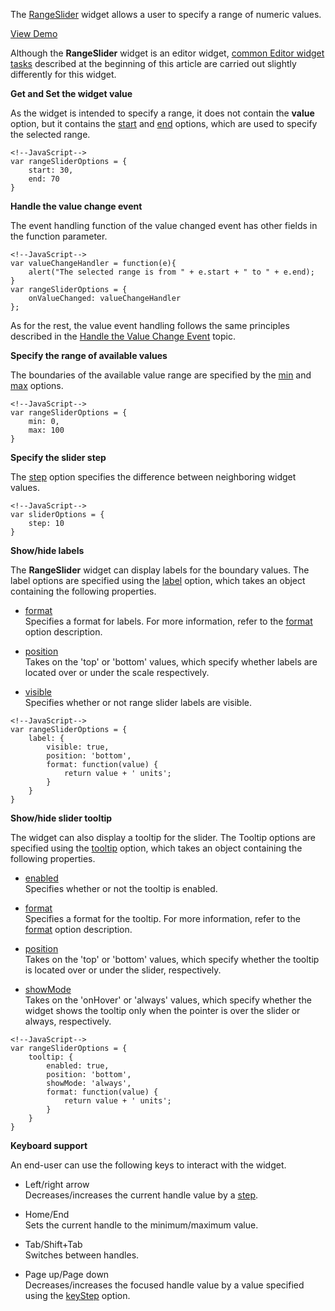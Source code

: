 <article data-show="Content/Applications/16_1/UIWidgets/dxRangeSlider/markup.html,
        Content/Applications/16_1/UIWidgets/dxRangeSlider/script.js,
        Content/Applications/16_1/UIWidgets/dxRangeSlider/styles.css">

The [RangeSlider](/api-reference/10%20UI%20Widgets/dxRangeSlider '/Documentation/ApiReference/UI_Widgets/dxRangeSlider/') widget allows a user to specify a range of numeric values.

<a href="http://js.devexpress.com/Demos/WidgetsGallery/#demo/formsandmulti-purposerangesliderrangesliderrangeslider/" class="button orange small fix-width-155" style="margin-right: 20px;" target="_blank">View Demo</a>

Although the **RangeSlider** widget is an editor widget, [common Editor widget tasks](/concepts/10%20UI%20Widgets/10%20UI%20Widget%20Categories/20%20Editor%20Widgets/0%20Common%20Tasks '/Documentation/Guide/UI_Widgets/UI_Widget_Categories/Editor_Widgets/#Common_Tasks') described at the beginning of this article are carried out slightly differently for this widget.

**Get and Set the widget value**

As the widget is intended to specify a range, it does not contain the **value** option, but it contains the [start](/api-reference/10%20UI%20Widgets/dxRangeSlider/1%20Configuration/start.md '/Documentation/ApiReference/UI_Widgets/dxRangeSlider/Configuration/#start') and [end](/api-reference/10%20UI%20Widgets/dxRangeSlider/1%20Configuration/end.md '/Documentation/ApiReference/UI_Widgets/dxRangeSlider/Configuration/#end') options, which are used to specify the selected range.

    <!--JavaScript-->
    var rangeSliderOptions = {
        start: 30,
        end: 70
    }

**Handle the value change event**

The event handling function of the value changed event has other fields in the function parameter.  

    <!--JavaScript-->
    var valueChangeHandler = function(e){
        alert("The selected range is from " + e.start + " to " + e.end);
    }
    var rangeSliderOptions = {
        onValueChanged: valueChangeHandler
    };

As for the rest, the value event handling follows the same principles described in the [Handle the Value Change Event](/concepts/10%20UI%20Widgets/10%20UI%20Widget%20Categories/20%20Editor%20Widgets/0%20Common%20Tasks/1%20Handle%20The%20Value%20Change%20Event.md '/Documentation/Guide/UI_Widgets/UI_Widget_Categories/Editor_Widgets/#Common_Tasks/Handle_The_Value_Change_Event') topic.


**Specify the range of available values**

The boundaries of the available value range are specified by the [min](/api-reference/10%20UI%20Widgets/dxTrackBar/1%20Configuration/min.md '/Documentation/ApiReference/UI_Widgets/dxRangeSlider/Configuration/#min') and [max](/api-reference/10%20UI%20Widgets/dxTrackBar/1%20Configuration/max.md '/Documentation/ApiReference/UI_Widgets/dxRangeSlider/Configuration/#max') options.

    <!--JavaScript-->
    var rangeSliderOptions = {
        min: 0,
        max: 100
    }


**Specify the slider step**

The [step](/api-reference/10%20UI%20Widgets/dxSlider/1%20Configuration/step.md '/Documentation/ApiReference/UI_Widgets/dxSlider/Configuration/#step') option specifies the difference between neighboring widget values.

    <!--JavaScript-->
    var sliderOptions = {
        step: 10
    }

**Show/hide labels**

The **RangeSlider** widget can display labels for the boundary values. The label options are specified using the [label](/api-reference/10%20UI%20Widgets/dxSlider/1%20Configuration/label '/Documentation/ApiReference/UI_Widgets/dxRangeSlider/Configuration/label/') option, which takes an object containing the following properties.

- [format](/api-reference/10%20UI%20Widgets/dxSlider/1%20Configuration/label/format.md '/Documentation/ApiReference/UI_Widgets/dxRangeSlider/Configuration/label/#format')  
 Specifies a format for labels. For more information, refer to the [format](/api-reference/10%20UI%20Widgets/dxSlider/1%20Configuration/label/format.md '/Documentation/ApiReference/UI_Widgets/dxRangeSlider/Configuration/label/#format') option description.

- [position](/api-reference/10%20UI%20Widgets/dxSlider/1%20Configuration/label/position.md '/Documentation/ApiReference/UI_Widgets/dxRangeSlider/Configuration/label/#position')  
 Takes on the 'top' or 'bottom' values, which specify whether labels are located over or under the scale respectively.

- [visible](/api-reference/10%20UI%20Widgets/dxSlider/1%20Configuration/label/visible.md '/Documentation/ApiReference/UI_Widgets/dxRangeSlider/Configuration/label/#visible')  
 Specifies whether or not range slider labels are visible.

<!---->

    <!--JavaScript-->
    var rangeSliderOptions = {
        label: {
            visible: true,
            position: 'bottom',
            format: function(value) {
                return value + ' units';
            }
        }
    }

**Show/hide slider tooltip**

The widget can also display a tooltip for the slider. The Tooltip options are specified using the [tooltip](/api-reference/10%20UI%20Widgets/dxSlider/1%20Configuration/tooltip '/Documentation/ApiReference/UI_Widgets/dxRangeSlider/Configuration/tooltip/') option, which takes an object containing the following properties.

- [enabled](/api-reference/10%20UI%20Widgets/dxSlider/1%20Configuration/tooltip/enabled.md '/Documentation/ApiReference/UI_Widgets/dxRangeSlider/Configuration/tooltip/#enabled')  
Specifies whether or not the tooltip is enabled.

- [format](/api-reference/10%20UI%20Widgets/dxSlider/1%20Configuration/tooltip/format.md '/Documentation/ApiReference/UI_Widgets/dxRangeSlider/Configuration/tooltip/#format')  
 Specifies a format for the tooltip. For more information, refer to the [format](/api-reference/10%20UI%20Widgets/dxSlider/1%20Configuration/tooltip/format.md '/Documentation/ApiReference/UI_Widgets/dxRangeSlider/Configuration/tooltip/#format') option description.

- [position](/api-reference/10%20UI%20Widgets/dxSlider/1%20Configuration/tooltip/position.md '/Documentation/ApiReference/UI_Widgets/dxRangeSlider/Configuration/tooltip/#position')  
 Takes on the 'top' or 'bottom' values, which specify whether the tooltip is located over or under the slider, respectively.

- [showMode](/api-reference/10%20UI%20Widgets/dxSlider/1%20Configuration/tooltip/showMode.md '/Documentation/ApiReference/UI_Widgets/dxRangeSlider/Configuration/tooltip/#showMode')  
 Takes on the 'onHover' or 'always' values, which specify whether the widget shows the tooltip only when the pointer is over the slider or always, respectively.

<!---->

    <!--JavaScript-->
    var rangeSliderOptions = {
        tooltip: {
            enabled: true,
            position: 'bottom',
            showMode: 'always',
            format: function(value) {
                return value + ' units';
            }
        }
    }

**Keyboard support**

An end-user can use the following keys to interact with the widget.

- Left/right arrow  
 Decreases/increases the current handle value by a [step](/api-reference/10%20UI%20Widgets/dxSlider/1%20Configuration/step.md '/Documentation/ApiReference/UI_Widgets/dxRangeSlider/Configuration/#step').

- Home/End  
 Sets the current handle to the minimum/maximum value.

- Tab/Shift+Tab  
 Switches between handles.
 
- Page up/Page down  
 Decreases/increases the focused handle value by a value specified using the [keyStep](/api-reference/10%20UI%20Widgets/dxSlider/1%20Configuration/keyStep.md '/Documentation/ApiReference/UI_Widgets/dxRangeSlider/Configuration/#keyStep') option.
</article>